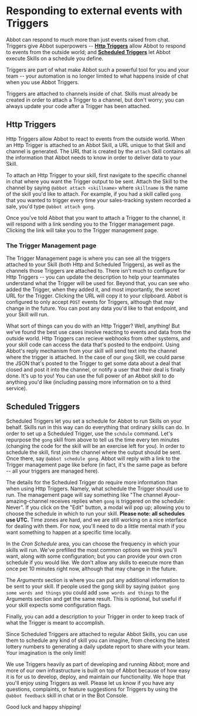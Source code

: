 # Responding to external events with Triggers
Abbot can respond to much more than just events raised from chat. Triggers give Abbot superpowers -- **[Http Triggers](#http-triggers)** allow Abbot to respond to events from the outside world; and **[Scheduled Triggers](#scheduled-triggers)** let Abbot execute Skills on a schedule you define.

Triggers are part of what make Abbot such a powerful tool for you and your team -- your automation is no longer limited to what happens inside of chat when you use Abbot Triggers.

Triggers are attached to channels inside of chat. Skills must already be created in order to attach a Trigger to a channel, but don't worry; you can always update your code after a Trigger has been attached.

## Http Triggers
Http Triggers allow Abbot to react to events from the outside world. When an Http Trigger is attached to an Abbot Skill, a URL unique to that Skill and channel is generated. The URL that is created by the `attach` Skill contains all the information that Abbot needs to know in order to deliver data to your Skill.

To attach an Http Trigger to your skill, first navigate to the specific channel in chat where you want the Trigger output to be sent. Attach the Skill to the channel by saying `@abbot attach <skillname>` where `skillname` is the name of the skill you'd like to attach. For example, if you had a skill called `gong` that you wanted to trigger every time your sales-tracking system recorded a sale, you'd type `@abbot attach gong`.

Once you've told Abbot that you want to attach a Trigger to the channel, it will respond with a link sending you to the Trigger management page. Clicking the link will take you to the Trigger management page.

### The Trigger Management page
The Trigger Management page is where you can see all the triggers attached to your Skill (both Http and Scheduled Triggers), as well as the channels those Triggers are attached to. There isn't much to configure for Http Triggers -- you can update the description to help your teammates understand what the Trigger will be used for. Beyond that, you can see who added the Trigger, when they added it, and most importantly, the secret URL for the Trigger. Clicking the URL will copy it to your clipboard. Abbot is configured to only accept `POST` events for Triggers, although that may change in the future. You can post any data you'd like to that endpoint, and your Skill will run.

What sort of things can you do with an Http Trigger? Well, anything! But we've found the best use cases involve reacting to events and data from the outside world. Http Triggers can recieve webhooks from other systems, and your skill code can access the data that's posted to the endpoint. Using Abbot's reply mechanism from your skill will send text into the channel where the trigger is attached. In the case of our `gong` Skill, we could parse the JSON that's posted to the Trigger to get some data about a deal that closed and post it into the channel, or notify a user that their deal is finally done. It's up to you! You can use the full power of an Abbot skill to do anything you'd like (including passing more information on to a third service).

## Scheduled Triggers
Scheduled Triggers let you set a schedule for Abbot to run Skills on your behalf. Skills run in this way can do everything that ordinary skills can do. In order to set up a Scheduled Trigger, use the `schdule` command. Let's repurpose the `gong` skill from above to tell us the time every ten minutes (changing the code for the skill will be an exercise left for you). In order to schedule the skill, first join the channel where the output should be sent. Once there, say `@abbot schedule gong`. Abbot will reply with a link to the Trigger management page like before (in fact, it's the same page as before -- all your triggers are managed here).

The details for the Scheduled Trigger do require more information than when using Http Triggers. Namely, what schedule the Trigger should use to run. The management page will say something like "The channel #your-amazing-channel receives replies when `gong` is triggered on the schedule: Never". If you click on the "Edit" button, a modal will pop up; allowing you to choose the schedule in which to run your skill. **Please note: all schedules use UTC.** Time zones are hard, and we are still working on a nice interface for dealing with them. For now, you'll need to do a little mental math if you want something to happen at a specific time locally.

In the _Cron Schedule_ area, you can choose the frequency in which your skills will run. We've prefilled the most common options we think you'll want, along with some configuration; but you can provide your own cron schedule if you would like. We don't allow any skills to execute more than once per 10 minutes right now, although that may change in the future.

The _Arguments_ section is where you can put any additional information to be sent to your skill. If people used the gong skill by saying `@abbot gong some words and things` you could add `some words and things` to the Arguments section and get the same result. This is optional, but useful if your skill expects some configuration flags.

Finally, you can add a description to your Trigger in order to keep track of what the Trigger is meant to accomplish.

Since Scheduled Triggers are attached to regular Abbot Skills, you can use them to schedule any kind of skill you can imagine, from checking the latest lottery numbers to generating a daily update report to share with your team. Your imagination is the only limit!

We use Triggers heavily as part of developing and running Abbot; more and more of our own infrastructure is built on top of Abbot because of how easy it is for us to develop, deploy, and maintain our functionality. We hope that you'll enjoy using Triggers as well. Please let us know if you have any questions, complaints, or feature suggestions for Triggers by using the `@abbot feedback` skill in chat or in the Bot Console.

Good luck and happy shipping!
